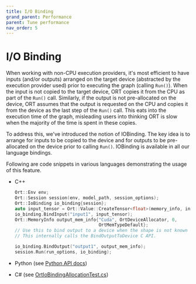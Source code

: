```yaml
---
title: I/O Binding
grand_parent: Performance
parent: Tune performance
nav_order: 5
---
```


# I/O Binding

When working with non-CPU execution providers, it's most efficient to have inputs (and/or outputs) arranged on the target device (abstracted by the execution provider used) prior to executing the graph (calling `Run()`). When the input is not copied to the target device, ORT copies it from the CPU as part of the `Run()` call. Similarly, if the output is not pre-allocated on the device, ORT assumes that the output is requested on the CPU and copies it from the device as the last step of the `Run()` call. This eats into the execution time of the graph, misleading users into thinking ORT is slow when the majority of the time is spent in these copies. 

To address this, we've introduced the notion of IOBinding. The key idea is to arrange for inputs to be copied to the device and for outputs to be pre-allocated on the device prior to calling `Run()`. IOBinding is available in all our language bindings. 

Following are code snippets in various languages demonstrating the usage of this feature.

* C++
    ```c++
    Ort::Env env;
    Ort::Session session(env, model_path, session_options);
    Ort::IoBinding io_binding{session};
    auto input_tensor = Ort::Value::CreateTensor<float>(memory_info, input_tensor_values.data(), input_tensor_size, input_node_dims.data(), 4);
    io_binding.BindInput("input1", input_tensor);
    Ort::MemoryInfo output_mem_info{"Cuda", OrtDeviceAllocator, 0,
                                    OrtMemTypeDefault};
    // Use this to bind output to a device when the shape is not known in advance. If the shape is known you can use the other overload of this function that takes an Ort::Value as input (IoBinding::BindOutput(const char* name, const Value& value)).
    // This internally calls the BindOutputToDevice C API.

    io_binding.BindOutput("output1", output_mem_info);
    session.Run(run_options, io_binding);
    ```    

* Python (see [Python API docs](https://onnxruntime.ai/docs/api/python))

* C# (see [OrtIoBindingAllocationTest.cs](https://github.com/microsoft/onnxruntime/blob/main/csharp/test/Microsoft.ML.OnnxRuntime.Tests.Common/OrtIoBindingAllocationTest.cs))

